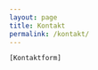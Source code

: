 ```yaml
---
layout: page
title: Kontakt
permalink: /kontakt/
---
```


  <div class="entry">

    [Kontaktform]
  </div>

